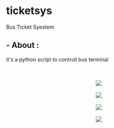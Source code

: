 # ticketsys
Bus Ticket Syestem
## - About :
<p>it's a python script to controll bus terminal </p
## - Install prerequisites :
  1.Install Python 3.10.3 (https://www.python.org/downloads/release/python-3103/)
  2.Download ticketsys.py
## - ScreenShots :  
<p></p><div class="separator" style="clear: both; text-align: center;"><br /></div><br /><div class="separator" style="clear: both; text-align: center;"><a href="https://blogger.googleusercontent.com/img/a/AVvXsEhrPc_RApLHtaLg1vNYSSysF9DMOHdeCbetK2L_SlmwZqKB4MO0O5K7IaE3n3Sb3J9RCqFT9lZdTzYBUcIZuJhGwHrWmTAEcw9jW1-6NEwhsiGUio0MSOBeYYnu9EVlvC2-amA7NJJh-UQqchDiYHhxoY8y2ZkxXvkNolB52wmZhkROI7yB6bqoydvX=s977" style="margin-left: 1em; margin-right: 1em;"><img border="0" data-original-height="511" data-original-width="977" src="https://blogger.googleusercontent.com/img/a/AVvXsEhrPc_RApLHtaLg1vNYSSysF9DMOHdeCbetK2L_SlmwZqKB4MO0O5K7IaE3n3Sb3J9RCqFT9lZdTzYBUcIZuJhGwHrWmTAEcw9jW1-6NEwhsiGUio0MSOBeYYnu9EVlvC2-amA7NJJh-UQqchDiYHhxoY8y2ZkxXvkNolB52wmZhkROI7yB6bqoydvX=s16000" /></a></div><br /><div class="separator" style="clear: both; text-align: center;"><a href="https://blogger.googleusercontent.com/img/a/AVvXsEiPsx977LbE3K1pndM_aRvYnc9IlWqWHzj_lvfP261baCLKb-vUOg3J-h6YkQUFAzrd2Z28lSZp6mVSRwOPJL_zra95dEf1XS8hu31B5651580PmC2FFQiUQKRuI7dy5aKn5-0pddZaHVHbSgljrcuoXI1BQ6xHdVmi1XkU01oBygPD_hIs3BBTgpjN=s977" style="margin-left: 1em; margin-right: 1em;"><img border="0" data-original-height="511" data-original-width="977" src="https://blogger.googleusercontent.com/img/a/AVvXsEiPsx977LbE3K1pndM_aRvYnc9IlWqWHzj_lvfP261baCLKb-vUOg3J-h6YkQUFAzrd2Z28lSZp6mVSRwOPJL_zra95dEf1XS8hu31B5651580PmC2FFQiUQKRuI7dy5aKn5-0pddZaHVHbSgljrcuoXI1BQ6xHdVmi1XkU01oBygPD_hIs3BBTgpjN=s16000" /></a></div><br /><div class="separator" style="clear: both; text-align: center;"><a href="https://blogger.googleusercontent.com/img/a/AVvXsEhtokEdIRjH5h5bgXCNqXmsr3h_tvWYgtl31w6phzmgPi2E0-vYK0bx-NGBkknR3jTlJ5L14lPLBB2vw_knygbHWzgoFmY4S1Q6OXoFcyxOSL2296j52qqXTkcJsf2kuhsGjXBpaTX-IeZKZVhy7fw7zW5ITM0tmx8U8hG3hVef17qQPhrVopMhwNuc=s977" style="margin-left: 1em; margin-right: 1em;"><img border="0" data-original-height="511" data-original-width="977" src="https://blogger.googleusercontent.com/img/a/AVvXsEhtokEdIRjH5h5bgXCNqXmsr3h_tvWYgtl31w6phzmgPi2E0-vYK0bx-NGBkknR3jTlJ5L14lPLBB2vw_knygbHWzgoFmY4S1Q6OXoFcyxOSL2296j52qqXTkcJsf2kuhsGjXBpaTX-IeZKZVhy7fw7zW5ITM0tmx8U8hG3hVef17qQPhrVopMhwNuc=s16000" /></a></div><br /><div class="separator" style="clear: both; text-align: center;"><a href="https://blogger.googleusercontent.com/img/a/AVvXsEhWKTerAbT63gQgSn846c8hnEAXJlIzyXwVFjL9o2krAZVTD6hNQRBL1EaYrfGpzHM6rg0HkXaXtJmCZmf4PJUIO30_sG4L3IVCOSYp-VKqy56elBOsUBC0ZuoncxLOAcPRNrpgjr_-owmvg7kTD8UCpuL8eT1B7-Ol2Qq_T7x8Ll-JxzJ8kGZTpSUc=s977" style="margin-left: 1em; margin-right: 1em;"><img border="0" data-original-height="511" data-original-width="977" src="https://blogger.googleusercontent.com/img/a/AVvXsEhWKTerAbT63gQgSn846c8hnEAXJlIzyXwVFjL9o2krAZVTD6hNQRBL1EaYrfGpzHM6rg0HkXaXtJmCZmf4PJUIO30_sG4L3IVCOSYp-VKqy56elBOsUBC0ZuoncxLOAcPRNrpgjr_-owmvg7kTD8UCpuL8eT1B7-Ol2Qq_T7x8Ll-JxzJ8kGZTpSUc=s16000" /></a></div><br />&nbsp;<p></p>
